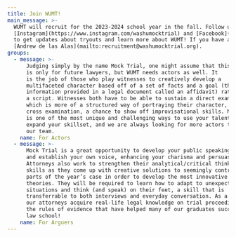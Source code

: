 ```yaml
---
title: Join WUMT!
main_message: >-
  WUMT will recruit for the 2023-2024 school year in the fall. Follow us on 
  [Instagram](https://www.instagram.com/washumocktrial) and [Facebook](https://www.facebook.com/WUMockTrial) 
  to get updates about tryouts and learn more about WUMT! If you have any questions, please email our Recruitment Chair, 
  [Andrew de las Alas](mailto:recruitment@washumocktrial.org).
groups:
  - message: >-
      Judging simply by the name Mock Trial, one might assume that this activity
      is only for future lawyers, but WUMT needs actors as well. It
      is the job of those who play witnesses to creatively develop a
      multifaceted character based off of a set of facts and a goal (the
      information provided in a legal document called an affidavit) rather than
      a script. Witnesses both have to be able to sustain a direct examination,
      which is more of a structured way of portraying their character, and a
      cross examination, a chance to show off improvisational skills. Mock Trial
      is one of the most unique and challenging ways to use your talents and
      expand your skillset, and we are always looking for more actors to join
      our team.
    name: For Actors
  - message: >-
      Mock Trial is a great opportunity to develop your public speaking skills
      and establish your own voice, enhancing your charisma and persuasiveness.
      Attorneys also work to strengthen their analytical/critical thinking
      skills as they come up with creative solutions to seemingly contradictory
      parts of the year’s case in order to develop the most innovative case
      theories. They will be required to learn how to adapt to unexpected
      situations and think (and speak) on their feet, a skill that is
      transferrable to both interviews and everyday conversation. As a bonus,
      our attorneys acquire real-life legal knowledge on trial proceedings and
      the rules of evidence that have helped many of our graduates succeed in
      law school!
    name: For Arguers
---
```


